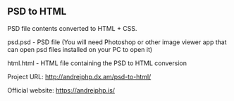 ## PSD to HTML

PSD file contents converted to HTML + CSS. 

psd.psd - PSD file (You will need Photoshop or other image viewer app that can open psd files installed on your PC to open it)

html.html - HTML file containing the PSD to HTML conversion

Project URL: http://andrejphp.dx.am/psd-to-html/

Official website: https://andrejphp.is/